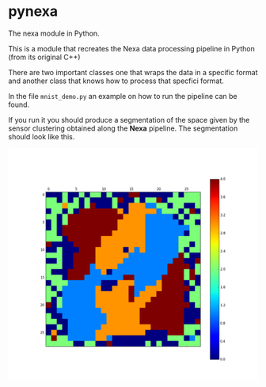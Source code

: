 # pynexa
The nexa module in Python.

This is a module that recreates the Nexa data processing pipeline in Python (from its original C++)


There are two important classes one that wraps the data in a specific format and
another class that knows how to process that specfici format.

In the file `mnist_demo.py` an example on how to run the pipeline can be found.

If you run it you should produce a segmentation of the space given by the
sensor clustering obtained along the **Nexa** pipeline. The segmentation should 
look like this.

![mnist_example](https://github.com/h-mayorquin/pynexa/blob/master/mnist_sensor_clustering.png)
